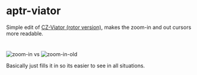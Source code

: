 # aptr-viator
Simple edit of [CZ-Viator (rotor version)](https://store.kde.org/p/1229367), makes the zoom-in and out cursors more readable.
#
![zoom-in](https://github.com/user-attachments/assets/9935e296-e9da-4bb4-9d01-98039688a104) vs ![zoom-in-old](https://github.com/user-attachments/assets/d4f9c7c8-1d2b-46a9-935d-c88a63f9c1b1)


Basically just fills it in so its easier to see in all situations.
